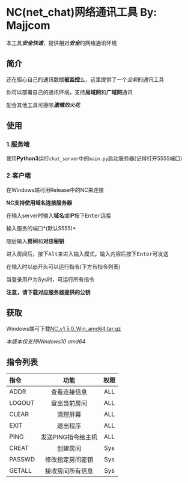 # NC(net_chat)网络通讯工具 By: Majjcom

本工具***安全快速***，提供相对***安全***的网络通讯环境

## 简介

还在担心自己的通讯数据**被监控**么，这里提供了一个*全新*的通讯工具

你可以部署自己的通讯环境，支持**局域网**和**广域网**通讯

配合其他工具可擦除***激情的火花***

## 使用

### 1.服务端

使用**Python3**运行`chat_server`中的`main.py`启动服务器(记得打开5555端口)

### 2.客户端

在Windows端可用Release中的NC来连接

**NC支持使用域名连接服务器**

在输入server时输入**域名**或**IP**按下<kbd>Enter</kbd>连接

输入服务的端口*(默认5555)*

随后输入**房间**和**对应秘钥**

进入房间后，按下<kbd>Alt</kbd>来进入输入模式，输入内容后按下<kbd>Enter</kbd>可发送

在输入时以\@开头可以运行指令(下方有指令列表)

当登录用户为Sys时，可运行所有指令

**注意，请下载对应服务器提供的公钥**

## 获取

Windows端可下载[NC_v1.5.0_Win_amd64.tar.gz](https://github.com/Majjcom/net_chat/releases/download/v1.5.0/NC_v1.5.0_Win_amd64.tar.gz)

*本版本仅支持Windows10 amd64*

## 指令列表

|指令  |     功能         |权限  |
|:---- |     :----:       |:----:|
|ADDR  |查看连接信息      |ALL   |
|LOGOUT|登出当前房间      |ALL   |
|CLEAR |清理屏幕          |ALL   |
|EXIT  |退出程序          |ALL   |
|PING  |发送PING指令给主机|ALL   |
|CREAT |创建房间          |Sys   |
|PASSWD|修改指定房间密钥  |Sys   |
|GETALL|接收房间所有信息  |Sys   |
